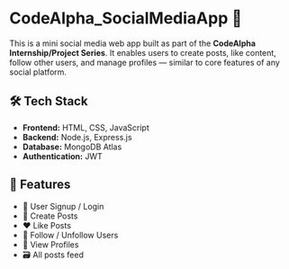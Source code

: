 # CodeAlpha_SocialMediaApp 🚀

This is a mini social media web app built as part of the **CodeAlpha Internship/Project Series**. It enables users to create posts, like content, follow other users, and manage profiles — similar to core features of any social platform.

## 🛠 Tech Stack

- **Frontend:** HTML, CSS, JavaScript
- **Backend:** Node.js, Express.js
- **Database:** MongoDB Atlas
- **Authentication:** JWT



## 🌟 Features

- 🔐 User Signup / Login
- 📝 Create Posts
- ❤️ Like Posts
- 🔁 Follow / Unfollow Users
- 👤 View Profiles
- 🗃️ All posts feed